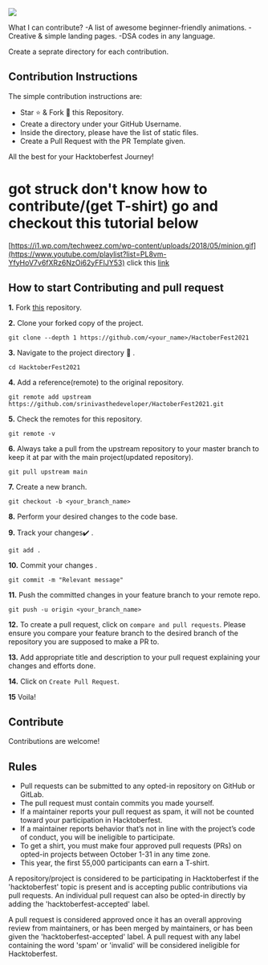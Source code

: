 ![](https://hacktoberfest.digitalocean.com/_nuxt/img/logo-hacktoberfest-full.f42e3b1.svg)

What I can contribute?
-A list of awesome beginner-friendly animations.
-Creative & simple landing pages.
-DSA codes in any language.

Create a seprate directory for each contribution.
## Contribution Instructions
The simple contribution instructions are:

- Star ⭐ & Fork 🍴 this Repository.
- Create a directory under your GitHub Username.
- Inside the directory, please have the list of static files.
- Create a Pull Request with the PR Template given.

All the best for your Hacktoberfest Journey!

# got struck don't know how to contribute/(get T-shirt) go and checkout this tutorial below

[https://i1.wp.com/techweez.com/wp-content/uploads/2018/05/minion.gif](https://www.youtube.com/playlist?list=PL8vm-YfyHoV7v6fXRz6NzOi62yFFlJY53)
click this [link](https://www.youtube.com/playlist?list=PL8vm-YfyHoV7v6fXRz6NzOi62yFFlJY53)

## How to start Contributing and pull request

**1.**  Fork [this](https://github.com/srinivasthedeveloper/HactoberFest2021.git) repository.

**2.**  Clone your forked copy of the project.

```
git clone --depth 1 https://github.com/<your_name>/HactoberFest2021
```

**3.** Navigate to the project directory :file_folder: .

```
cd HacktoberFest2021
```

**4.** Add a reference(remote) to the original repository.

```
git remote add upstream https://github.com/srinivasthedeveloper/HactoberFest2021.git
```

**5.** Check the remotes for this repository.
```
git remote -v
```

**6.** Always take a pull from the upstream repository to your master branch to keep it at par with the main project(updated repository).

```
git pull upstream main
```

**7.** Create a new branch.

```
git checkout -b <your_branch_name>
```

**8.** Perform your desired changes to the code base.


**9.** Track your changes:heavy_check_mark: .

```
git add . 
```

**10.** Commit your changes .

```
git commit -m "Relevant message"
```

**11.** Push the committed changes in your feature branch to your remote repo.
```
git push -u origin <your_branch_name>
```

**12.** To create a pull request, click on `compare and pull requests`. Please ensure you compare your feature branch to the desired branch of the repository you are supposed to make a PR to.


**13.** Add appropriate title and description to your pull request explaining your changes and efforts done.


**14.** Click on `Create Pull Request`.


**15** Voila!

## Contribute
Contributions are welcome! 

## Rules
- Pull requests can be submitted to any opted-in repository on GitHub or GitLab.
- The pull request must contain commits you made yourself.
- If a maintainer reports your pull request as spam, it will not be counted toward your participation in Hacktoberfest.
- If a maintainer reports behavior that’s not in line with the project’s code of conduct, you will be ineligible to participate.
- To get a shirt, you must make four approved pull requests (PRs) on opted-in projects between October 1-31 in any time zone.
- This year, the first 55,000 participants can earn a T-shirt.

A repository/project is considered to be participating in Hacktoberfest if the 'hacktoberfest' topic is present and is accepting public contributions via pull requests. An individual pull request can also be opted-in directly by adding the 'hacktoberfest-accepted' label.

A pull request is considered approved once it has an overall approving review from maintainers, or has been merged by maintainers, or has been given the 'hacktoberfest-accepted' label. A pull request with any label containing the word 'spam' or 'invalid' will be considered ineligible for Hacktoberfest.
